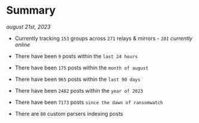 
# Summary
_august 21st, 2023_

- Currently tracking `153` groups across `271` relays & mirrors - _`101` currently online_

- There have been `9` posts within the `last 24 hours`

- There have been `175` posts within the `month of august`

- There have been `965` posts within the `last 90 days`

- There have been `2482` posts within the `year of 2023`

- There have been `7173` posts `since the dawn of ransomwatch`

- There are `80` custom parsers indexing posts

